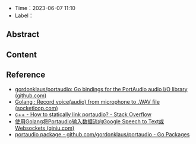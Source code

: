 - Time：2023-06-07 11:10
- Label：

## Abstract

## Content

## Reference

- [gordonklaus/portaudio: Go bindings for the PortAudio audio I/O library (github.com)](https://github.com/gordonklaus/portaudio/tree/master)
- [Golang : Record voice(audio) from microphone to .WAV file (socketloop.com)](https://www.socketloop.com/tutorials/golang-record-voice-audio-from-microphone-to-wav-file)
- [c++ - How to statically link portaudio? - Stack Overflow](https://stackoverflow.com/questions/42226821/how-to-statically-link-portaudio)
- [使用Golang将Portaudio输入数据流向Google Speech to Text或Websockets (qiniu.com)](https://www.qiniu.com/qfans/qnso-70386755)
- [portaudio package - github.com/gordonklaus/portaudio - Go Packages](https://pkg.go.dev/github.com/gordonklaus/portaudio)
